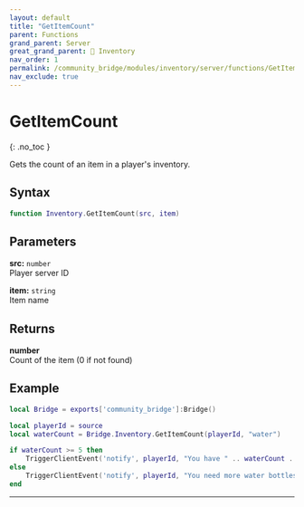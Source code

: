 ```yaml
---
layout: default
title: "GetItemCount"
parent: Functions
grand_parent: Server
great_grand_parent: 🎒 Inventory
nav_order: 1
permalink: /community_bridge/modules/inventory/server/functions/GetItemCount/
nav_exclude: true
---
```


# GetItemCount
{: .no_toc }

Gets the count of an item in a player's inventory.

## Syntax

```lua
function Inventory.GetItemCount(src, item)
```

## Parameters

**src:** `number`  
Player server ID

**item:** `string`  
Item name

## Returns

**number**  
Count of the item (0 if not found)

## Example

```lua
local Bridge = exports['community_bridge']:Bridge()

local playerId = source
local waterCount = Bridge.Inventory.GetItemCount(playerId, "water")

if waterCount >= 5 then
    TriggerClientEvent('notify', playerId, "You have " .. waterCount .. " water bottles")
else
    TriggerClientEvent('notify', playerId, "You need more water bottles")
end
```

---